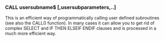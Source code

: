 

### CALL usersubname$ [,usersubparameters,..]

 This is an efficient way of programmatically calling user defined subroutines (see also the CALL() function). In many cases it can allow you to get rid of complex SELECT and IF THEN ELSEIF ENDIF clauses and is processed in a much more efficient way.